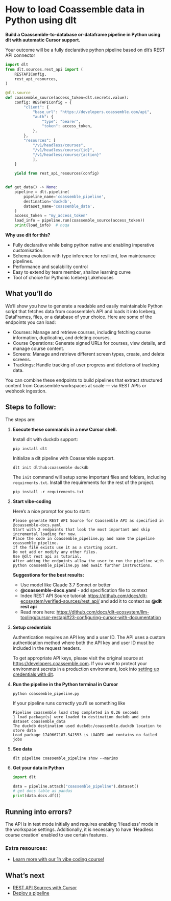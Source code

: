 # How to load Coassemble data in Python using dlt

**Build a Coassemble-to-database or-dataframe pipeline in Python using dlt with automatic Cursor support.**

Your outcome will be a fully declarative python pipeline based on dlt’s REST API connector

```python
import dlt
from dlt.sources.rest_api import (
    RESTAPIConfig,
    rest_api_resources,
)

@dlt.source
def coassemble_source(access_token=dlt.secrets.value):
    config: RESTAPIConfig = {
        "client": {
            "base_url": "https://developers.coassemble.com/api",
            "auth": {
                "type": "bearer",
                "token": access_token,
            },
        },
        "resources": [
            "/v1/headless/courses",
            "/v1/headless/course/{id}",
            "/v1/headless/course/{action}"
            ],
    }

    yield from rest_api_resources(config)


def get_data() -> None:
    pipeline = dlt.pipeline(
        pipeline_name='coassemble_pipeline',
        destination='duckdb',
        dataset_name='coassemble_data', 
    )
    access_token = "my_access_token"
    load_info = pipeline.run(coassemble_source(access_token))
    print(load_info)  # noqa
```

**Why use dlt for this?**

- Fully declarative while being python native and enabling imperative customisation.
- Schema evolution with type inference for resilient, low maintenance pipelines.
- Performance and scalability control
- Easy to extend by team member, shallow learning curve
- Tool of choice for Pythonic Iceberg  Lakehouses

## What you’ll do

We’ll show you how to generate a readable and easily maintainable Python script that fetches data from coassemble’s API and loads it into Iceberg, DataFrames, files, or a database of your choice. Here are some of the endpoints you can load:

- Courses: Manage and retrieve courses, including fetching course information, duplicating, and deleting courses.
- Course Operations: Generate signed URLs for courses, view details, and manage course content.
- Screens: Manage and retrieve different screen types, create, and delete screens.
- Trackings: Handle tracking of user progress and deletions of tracking data.

You can combine these endpoints to build pipelines that extract structured content from Coassemble workspaces at scale — via REST APIs or webhook ingestion.

## Steps to follow:

The steps are:

1. **Execute these commands in a new Cursor shell.**
    
    Install dlt with duckdb support:
    ```shell
    pip install dlt
    ```

    Initialize a dlt pipeline with Coassemble support.
    ```shell
    dlt init dlthub:coassemble duckdb
    ```

    The `init` command will setup some important files and folders, including `requirments.txt`. Install the requirements for the rest of the project.
    ```shell
    pip install -r requirements.txt
    ```
    
2. **Start vibe-coding**
    
    Here’s a nice prompt for you to start: 
    
    ```
    Please generate REST API Source for Coassemble API as specified in @coassemble-docs.yaml 
    Start with 2 endpoints that look the most important and skip incremental loading for now. 
    Place the code in coassemble_pipeline.py and name the pipeline coassemble_pipeline. 
    If the file exists use it as a starting point. 
    Do not add or modify any other files. 
    Use @dlt rest api as tutorial. 
    After adding the endpoints allow the user to run the pipeline with python coassemble_pipeline.py and await further instructions.
    
    ```
    
    **Suggestions for the best results:**
    - Use model like Claude 3.7 Sonnet or better
    - **@coassemble-docs.yaml** - add specification file to context
    - Index REST API Source tutorial: https://dlthub.com/docs/dlt-ecosystem/verified-sources/rest_api/ and add it to context as **@dlt rest api**
    - Read more here: https://dlthub.com/docs/dlt-ecosystem/llm-tooling/cursor-restapi#23-configuring-cursor-with-documentation
    
3. **Setup credentials** 
    
    Authentication requires an API key and a user ID. The API uses a custom authentication method where both the API key and user ID must be included in the request headers.
    
    To get appropriate API keys, please visit the original source at https://developers.coassemble.com.
    If you want to protect your environment secrets in a production environment, look into [setting up credentials with dlt](https://dlthub.com/docs/walkthroughs/add_credentials).
    
4. **Run the pipeline in the Python terminal in Cursor**
    
    ```shell
    python coassemble_pipeline.py
    ```
    
    If your pipeline runs correctly you’ll se something like
    
    ```shell
    Pipeline coassemble load step completed in 0.26 seconds
    1 load package(s) were loaded to destination duckdb and into dataset coassemble_data
    The duckdb destination used duckdb:/coassemble.duckdb location to store data
    Load package 1749667187.541553 is LOADED and contains no failed jobs
    ```
    
5. **See data**
    
    ```shell
    dlt pipeline coassemble_pipeline show --marimo
    ```
    
6. **Get your data in Python**
    
    ```python
    import dlt
    
    data = pipeline.attach("coassemble_pipeline").dataset()
    # get docs table as pandas
    print(data.docs.df())
    ```

## Running into errors?

The API is in test mode initially and requires enabling 'Headless' mode in the workspace settings. Additionally, it is necessary to have 'Headless course creation' enabled to use certain features.

### Extra resources:

- [Learn more with our 1h vibe coding course!](https://www.youtube.com/watch?v=GGid70rnJuM)

## What’s next

- [REST API Sources with Cursor](https://dlthub.com/docs/dlt-ecosystem/llm-tooling/cursor-restapi)
- [Deploy a pipeline](https://dlthub.com/docs/walkthroughs/deploy-a-pipeline)